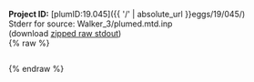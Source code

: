 **Project ID:** [plumID:19.045]({{ '/' | absolute_url }}eggs/19/045/)  
Stderr for source:  Walker_3/plumed.mtd.inp   
(download [zipped raw stdout](plumed.mtd.inp.plumed.stdout.txt.zip))  
{% raw %}
<pre>
</pre>
{% endraw %}
